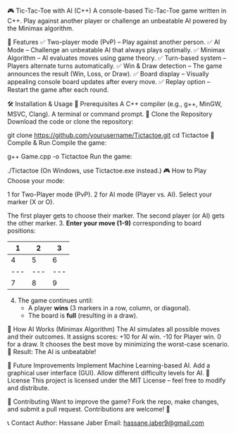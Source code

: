 🎮 Tic-Tac-Toe with AI (C++)
A console-based Tic-Tac-Toe game written in C++. Play against another player or challenge an unbeatable AI powered by the Minimax algorithm.

📌 Features
✅ Two-player mode (PvP) – Play against another person.
✅ AI Mode – Challenge an unbeatable AI that always plays optimally.
✅ Minimax Algorithm – AI evaluates moves using game theory.
✅ Turn-based system – Players alternate turns automatically.
✅ Win & Draw detection – The game announces the result (Win, Loss, or Draw).
✅ Board display – Visually appealing console board updates after every move.
✅ Replay option – Restart the game after each round.

🛠️ Installation & Usage
🔹 Prerequisites
A C++ compiler (e.g., g++, MinGW, MSVC, Clang).
A terminal or command prompt.
🔹 Clone the Repository
Download the code or clone the repository:

git clone https://github.com/yourusername/Tictactoe.git
cd Tictactoe
🔹 Compile & Run
Compile the game:

g++ Game.cpp -o Tictactoe
Run the game:

./Tictactoe
(On Windows, use Tictactoe.exe instead.)
🎮 How to Play
Choose your mode:

1 for Two-Player mode (PvP).
2 for AI mode (Player vs. AI).
Select your marker (X or O).

The first player gets to choose their marker.
The second player (or AI) gets the other marker.
3. **Enter your move (1-9)** corresponding to board positions:

   | 1 | 2 | 3 |
   |---|---|---|
   | 4 | 5 | 6 |
   |---|---|---|
   | 7 | 8 | 9 |

4. The game continues until:
   - A player **wins** (3 markers in a row, column, or diagonal).
   - The board is **full** (resulting in a draw).


🧠 How AI Works (Minimax Algorithm)
The AI simulates all possible moves and their outcomes.
It assigns scores:
+10 for AI win.
-10 for Player win.
0 for a draw.
It chooses the best move by minimizing the worst-case scenario.
🎯 Result: The AI is unbeatable!

🚀 Future Improvements
Implement Machine Learning-based AI.
Add a graphical user interface (GUI).
Allow different difficulty levels for AI.
📜 License
This project is licensed under the MIT License – feel free to modify and distribute.

🙌 Contributing
Want to improve the game? Fork the repo, make changes, and submit a pull request. Contributions are welcome! 🎉

📞 Contact
Author: Hassane Jaber
Email: hassane.jaber9@gmail.com
